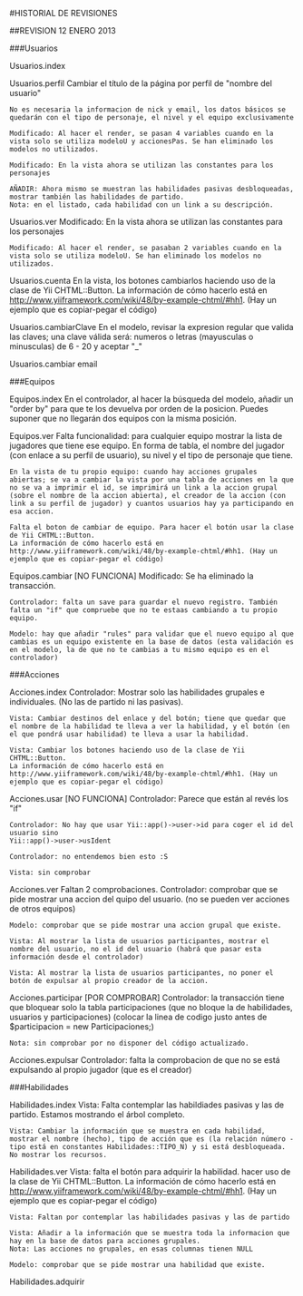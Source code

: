 #HISTORIAL DE REVISIONES

##REVISION 12 ENERO 2013

###Usuarios

Usuarios.index 	

Usuarios.perfil
    Cambiar el título de la página por 
    perfil de "nombre del usuario"

    No es necesaria la informacion de nick y email, los datos básicos se quedarán con el tipo de personaje, el nivel y el equipo exclusivamente

    Modificado: Al hacer el render, se pasan 4 variables cuando en la vista solo se utiliza modeloU y accionesPas. Se han eliminado los modelos no utilizados.

    Modificado: En la vista ahora se utilizan las constantes para los personajes

    AÑADIR: Ahora mismo se muestran las habilidades pasivas desbloqueadas, mostrar también las habilidades de partido.
    Nota: en el listado, cada habilidad con un link a su descripción.

Usuarios.ver
    Modificado: En la vista ahora se utilizan las constantes para los personajes

    Modificado: Al hacer el render, se pasaban 2 variables cuando en la vista solo se utiliza modeloU. Se han eliminado los modelos no utilizados.

Usuarios.cuenta
    En la vista, los botones cambiarlos haciendo uso de la clase de Yii CHTML::Button.
    La información de cómo hacerlo está en http://www.yiiframework.com/wiki/48/by-example-chtml/#hh1. (Hay un ejemplo que es copiar-pegar el código)

Usuarios.cambiarClave
    En el modelo, revisar la expresion regular que valida las claves; una clave válida será:
    numeros o letras (mayusculas o minusculas) de 6 - 20 y aceptar "_"

Usuarios.cambiar email

###Equipos

Equipos.index
    En el controlador, al hacer la búsqueda del modelo, añadir un "order by" para que te los devuelva por orden de la posicion. Puedes suponer que no llegarán dos equipos con la misma posición.

Equipos.ver 
    Falta funcionalidad: para cualquier equipo mostrar la lista de jugadores que tiene ese equipo. En forma de tabla, el nombre del jugador (con enlace a su perfil de usuario), su nivel y el tipo de personaje que tiene.

    En la vista de tu propio equipo: cuando hay acciones grupales abiertas; se va a cambiar la vista por una tabla de acciones en la que no se va a imprimir el id, se imprimirá un link a la accion grupal (sobre el nombre de la accion abierta), el creador de la accion (con link a su perfil de jugador) y cuantos usuarios hay ya participando en esa accion.

    Falta el boton de cambiar de equipo. Para hacer el botón usar la clase de Yii CHTML::Button. 
    La información de cómo hacerlo está en http://www.yiiframework.com/wiki/48/by-example-chtml/#hh1. (Hay un ejemplo que es copiar-pegar el código) 

Equipos.cambiar [NO FUNCIONA]
    Modificado: Se ha eliminado la transacción. 

    Controlador: falta un save para guardar el nuevo registro. También falta un "if" que compruebe que no te estaas cambiando a tu propio equipo. 

    Modelo: hay que añadir "rules" para validar que el nuevo equipo al que cambias es un equipo existente en la base de datos (esta validación es en el modelo, la de que no te cambias a tu mismo equipo es en el controlador)

###Acciones

Acciones.index
    Controlador: Mostrar solo las habilidades grupales e individuales. (No las de partido ni las pasivas).

    Vista: Cambiar destinos del enlace y del botón; tiene que quedar que el nombre de la habilidad te lleva a ver la habilidad, y el botón (en el que pondrá usar habilidad) te lleva a usar la habilidad.

    Vista: Cambiar los botones haciendo uso de la clase de Yii CHTML::Button.
    La información de cómo hacerlo está en http://www.yiiframework.com/wiki/48/by-example-chtml/#hh1. (Hay un ejemplo que es copiar-pegar el código)

Acciones.usar [NO FUNCIONA]
    Controlador: Parece que están al revés los "if"

    Controlador: No hay que usar Yii::app()->user->id para coger el id del usuario sino
    Yii::app()->user->usIdent

    Controlador: no entendemos bien esto :S

    Vista: sin comprobar

Acciones.ver
    Faltan 2 comprobaciones.
    Controlador: comprobar que se pide mostrar una accion del quipo del usuario. (no se pueden ver acciones de otros equipos)

    Modelo: comprobar que se pide mostrar una accion grupal que existe. 

    Vista: Al mostrar la lista de usuarios participantes, mostrar el nombre del usuario, no el id del usuario (habrá que pasar esta información desde el controlador)

    Vista: Al mostrar la lista de usuarios participantes, no poner el botón de expulsar al propio creador de la accion.

Acciones.participar [POR COMPROBAR]
    Controlador: la transacción tiene que bloquear solo la tabla participaciones (que  no bloque la de habilidades, usuarios y participaciones)
    (colocar la linea de codigo justo antes de   
       $participacion = new Participaciones;)

    Nota: sin comprobar por no disponer del código actualizado.

Acciones.expulsar
    Controlador: falta la comprobacion de que no se está expulsando al propio jugador (que es el creador)

###Habilidades

Habilidades.index 
    Vista: Falta contemplar las habildiades pasivas y las de partido. Estamos mostrando el árbol completo. 

    Vista: Cambiar la información que se muestra en cada habilidad, mostrar el nombre (hecho), tipo de acción que es (la relación número - tipo está en constantes Habilidades::TIPO_N) y si está desbloqueada. No mostrar los recursos.

Habilidades.ver
    Vista: falta el botón para adquirir la habilidad. 
    hacer uso de la clase de Yii CHTML::Button.
    La información de cómo hacerlo está en http://www.yiiframework.com/wiki/48/by-example-chtml/#hh1. (Hay un ejemplo que es copiar-pegar el código)

    Vista: Faltan por contemplar las habilidades pasivas y las de partido

    Vista: Añadir a la información que se muestra toda la informacion que hay en la base de datos para acciones grupales.
    Nota: Las acciones no grupales, en esas columnas tienen NULL

    Modelo: comprobar que se pide mostrar una habilidad que existe.

Habilidades.adquirir